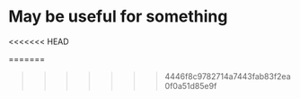 # May be useful for something
<<<<<<< HEAD

=======
>>>>>>> 4446f8c9782714a7443fab83f2ea0f0a51d85e9f
